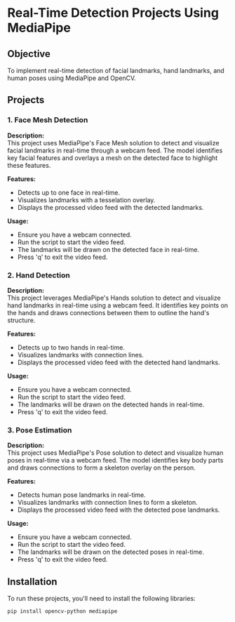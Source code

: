 # Real-Time Detection Projects Using MediaPipe

## Objective
To implement real-time detection of facial landmarks, hand landmarks, and human poses using MediaPipe and OpenCV.

## Projects

### 1. Face Mesh Detection

**Description:**  
This project uses MediaPipe's Face Mesh solution to detect and visualize facial landmarks in real-time through a webcam feed. The model identifies key facial features and overlays a mesh on the detected face to highlight these features.

**Features:**
- Detects up to one face in real-time.
- Visualizes landmarks with a tesselation overlay.
- Displays the processed video feed with the detected landmarks.

**Usage:**
- Ensure you have a webcam connected.
- Run the script to start the video feed.
- The landmarks will be drawn on the detected face in real-time.
- Press 'q' to exit the video feed.

### 2. Hand Detection

**Description:**  
This project leverages MediaPipe's Hands solution to detect and visualize hand landmarks in real-time using a webcam feed. It identifies key points on the hands and draws connections between them to outline the hand's structure.

**Features:**
- Detects up to two hands in real-time.
- Visualizes landmarks with connection lines.
- Displays the processed video feed with the detected hand landmarks.

**Usage:**
- Ensure you have a webcam connected.
- Run the script to start the video feed.
- The landmarks will be drawn on the detected hands in real-time.
- Press 'q' to exit the video feed.

### 3. Pose Estimation

**Description:**  
This project uses MediaPipe's Pose solution to detect and visualize human poses in real-time via a webcam feed. The model identifies key body parts and draws connections to form a skeleton overlay on the person.

**Features:**
- Detects human pose landmarks in real-time.
- Visualizes landmarks with connection lines to form a skeleton.
- Displays the processed video feed with the detected pose landmarks.

**Usage:**
- Ensure you have a webcam connected.
- Run the script to start the video feed.
- The landmarks will be drawn on the detected poses in real-time.
- Press 'q' to exit the video feed.

## Installation

To run these projects, you'll need to install the following libraries:

```bash
pip install opencv-python mediapipe
